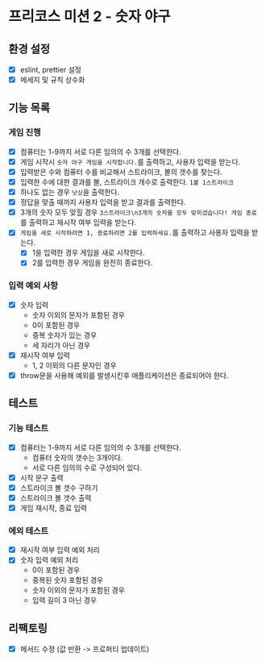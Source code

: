 # 프리코스 미션 2 - 숫자 야구

## 환경 설정

- [x] eslint, prettier 설정
- [x] 메세지 및 규칙 상수화

## 기능 목록

### 게임 진행

- [x] 컴퓨터는 1-9까지 서로 다른 임의의 수 3개를 선택한다.
- [x] 게임 시작시 `숫자 야구 게임을 시작합니다.`를 출력하고, 사용자 입력을 받는다.
- [x] 입력받은 수와 컴퓨터 수를 비교해서 스트라이크, 볼의 갯수를 찾는다.
- [x] 입력한 수에 대한 결과를 볼, 스트라이크 개수로 출력한다. `1볼 1스트라이크`
- [x] 하나도 없는 경우 `낫싱`을 출력한다.
- [x] 정답을 맞출 때까지 사용자 입력을 받고 결과를 출력한다.
- [x] 3개의 숫자 모두 맞힐 경우 `3스트라이크\n3개의 숫자를 모두 맞히셨습니다! 게임 종료`를 출력하고 재시작 여부 입력을 받는다.
- [x] `게임을 새로 시작하려면 1, 종료하려면 2를 입력하세요.`를 출력하고 사용자 입력을 받는다.
  - [x] 1을 입력한 경우 게임을 새로 시작한다.
  - [x] 2를 입력한 경우 게임을 완전히 종료한다.

### 입력 예외 사항

- [x] 숫자 입력
  - 숫자 이외의 문자가 포함된 경우
  - 0이 포함된 경우
  - 중복 숫자가 있는 경우
  - 세 자리가 아닌 경우
- [x] 재시작 여부 입력
  - 1, 2 이외의 다른 문자인 경우
- [x] throw문을 사용해 예외를 발생시킨후 애플리케이션은 종료되어야 한다.

## 테스트

### 기능 테스트

- [x] 컴퓨터는 1-9까지 서로 다른 임의의 수 3개를 선택한다.
  - 컴퓨터 숫자의 갯수는 3개이다.
  - 서로 다른 임의의 수로 구성되어 있다.
- [x] 시작 문구 출력
- [x] 스트라이크 볼 갯수 구하기
- [x] 스트라이크 볼 갯수 출력
- [x] 게임 재시작, 종료 입력

### 에외 테스트

- [x] 재시작 여부 입력 예외 처리
- [x] 숫자 입력 예외 처리
  - 0이 포함된 경우
  - 중복된 숫자 포함된 경우
  - 숫자 이외의 문자가 포함된 경우
  - 입력 길이 3 아닌 경우

## 리팩토링

- [x] 메서드 수정 (값 반환 -> 프로퍼티 업데이트)

